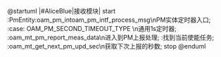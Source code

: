 @startuml
|#AliceBlue|接收模块|
start
:PmEntity:oam_pm_intoam_pm_intf_process_msg\nPM实体定时器入口;
:case: OAM_PM_SECOND_TIMEOUT_TYPE \n通用1s定时器;
:oam_mt_pm_report_meas_data\n进入到PM上报处理;
:找到当前使能任务;
:oam_mt_get_next_pm_upd_sec\n获取下次上报的秒数;
stop
@enduml
